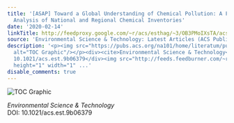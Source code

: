 ```yaml
---
title: '[ASAP] Toward a Global Understanding of Chemical Pollution: A First Comprehensive
  Analysis of National and Regional Chemical Inventories'
date: '2020-02-14'
linkTitle: http://feedproxy.google.com/~r/acs/esthag/~3/OB3PMoIXsTA/acs.est.9b06379
source: 'Environmental Science & Technology: Latest Articles (ACS Publications)'
description: '<p><img src="https://pubs.acs.org/na101/home/literatum/publisher/achs/journals/content/esthag/0/esthag.ahead-of-print/acs.est.9b06379/20200205/images/medium/es9b06379_0003.gif"
  alt="TOC Graphic"/></p><div><cite>Environmental Science & Technology</cite></div><div>DOI:
  10.1021/acs.est.9b06379</div><img src="http://feeds.feedburner.com/~r/acs/esthag/~4/OB3PMoIXsTA"
  height="1" width="1" ...'
disable_comments: true
---
```

<p><img src="https://pubs.acs.org/na101/home/literatum/publisher/achs/journals/content/esthag/0/esthag.ahead-of-print/acs.est.9b06379/20200205/images/medium/es9b06379_0003.gif" alt="TOC Graphic"/></p><div><cite>Environmental Science & Technology</cite></div><div>DOI: 10.1021/acs.est.9b06379</div><img src="http://feeds.feedburner.com/~r/acs/esthag/~4/OB3PMoIXsTA" height="1" width="1" ...